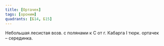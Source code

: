 ```yaml
---
title: [Ортачек]
tags: [ороним]
quadrants: [Б14, Б15]
---
```


Небольшая лесистая возв. с полянами к С от г. Кабарга I тюрк. ортачек –
серединка.
